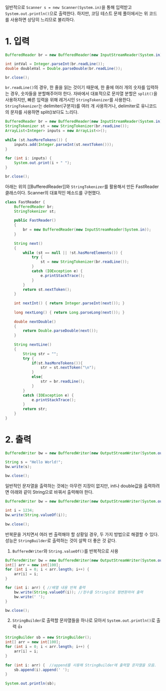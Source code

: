 
일반적으로 `Scanner s = new Scanner(System.in)`을 통해 입력받고 `System.out.println()`으로 출력한다.
하지만, 코딩 테스트 문제 풀이에서는 위 코드를 사용하면 상당히 느리므로 불리하다.

# 1. 입력
```Java
BufferedReader br = new BufferedReader(new InputStreamReader(System.in));

int intVal = Integer.parseInt(br.readLine());
double doubleVal = Double.parseDouble(br.readLine());

br.close();
```

`br.readLine()`의 경우, 한 줄을 읽는 것이기 때문에, 한 줄에 여러 개의 숫자를 입력하는 경우, 숫자들을 분할해주어야 한다.
자바에서 대표적으로 문자열 분할은 `split()`을 사용하지만, 빠른 입력을 위해 레거시인 `StringTokenizer`를 사용한다.
`StringTokenizer`는 delimiter(구분자)를 여러 개 사용하거나, delimiter로 유니코드의 문자를 사용하면 split()보다도 느리다.

```Java
BufferedReader br = new BufferedReader(new InputStreamReader(System.in));  
StringTokenizer st = new StringTokenizer(br.readLine());  
ArrayList<Integer> inputs = new ArrayList<>();  
  
while (st.hasMoreTokens()) {  
	inputs.add(Integer.parseInt(st.nextToken()));  
}  
  
for (int i: inputs) {  
	System.out.print(i + " ");  
}

br.close();
```

아래는 위의 [[BufferedReader]]와 `StringTokenizer`를 활용해서 만든 FastReader 클래스이다.
Scanner의 대표적인 메소드를 구현했다.
```Java
class FastReader { 
    BufferedReader br; 
    StringTokenizer st; 
  
    public FastReader() 
    { 
        br = new BufferedReader(new InputStreamReader(System.in)); 
    } 
  
    String next() 
    { 
        while (st == null || !st.hasMoreElements()) { 
            try { 
                st = new StringTokenizer(br.readLine()); 
            } 
            catch (IOException e) { 
                e.printStackTrace(); 
            } 
        } 
        return st.nextToken(); 
    } 
  
    int nextInt() { return Integer.parseInt(next()); } 
  
    long nextLong() { return Long.parseLong(next()); } 
  
    double nextDouble() 
    { 
        return Double.parseDouble(next()); 
    } 
  
    String nextLine() 
    { 
        String str = ""; 
        try { 
            if(st.hasMoreTokens()){ 
                str = st.nextToken("\n"); 
            } 
            else{ 
                str = br.readLine(); 
            } 
        } 
	    catch (IOException e) { 
            e.printStackTrace(); 
        } 
        return str; 
    } 
}
```


# 2. 출력
```Java
BufferedWriter bw = new BufferedWriter(new OutputStreamWriter(System.out));

String s = "Hello World!";  
bw.write(s);  
  
bw.close();
```

일반적인 문자열을 출력하는 것에는 아무런 지장이 없지만, int나 double값을 출력하려면 아래와 같이 String으로 바꿔서 출력해야 한다.

```Java
BufferedWriter bw = new BufferedWriter(new OutputStreamWriter(System.out));

int i = 1234;
bw.write(String.valueOf(i));  
  
bw.close();
```

반복문을 거치면서 여러 번 출력해야 할 상황일 경우, 두 가지 방법으로 해결할 수 있다.
성능은 `StringBuilder`로 출력하는 것이 살짝 더 좋은 것 같다.

1) `BufferedWriter`와 `String.valueOf()`를 반복적으로 사용
```Java
BufferedWriter bw = new BufferedWriter(new OutputStreamWriter(System.out));
int[] arr = new int[100];
for (int i = 0; i < arr.length; i++) {
    arr[i] = i;
}

for (int i: arr) { //배열 내용 반복 출력
    bw.write(String.valueOf(i)); //정수를 String으로 형변환하여 출력
    bw.write(' ');
}

bw.close();
```

2) `StringBuilder`로 출력할 문자열들을 하나로 모아서 `System.out.println()`로 출력 👍
```Java
StringBuilder sb = new StringBuilder();  
int[] arr = new int[100];  
for (int i = 0; i < arr.length; i++) {  
	arr[i] = i;  
}  
  
for (int i: arr) {  //append를 사용해 StringBuilder에 출력할 문자열을 모음.
	sb.append(i).append(' ');  
}  
  
System.out.println(sb);
```